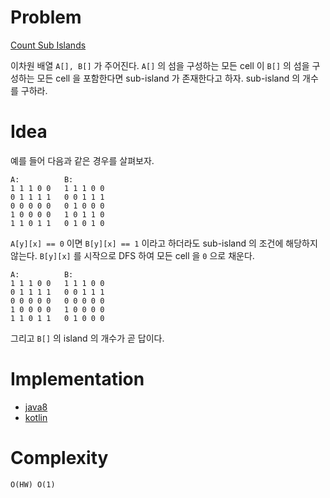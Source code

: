 # Problem

[Count Sub Islands](https://leetcode.com/problems/count-sub-islands/)

이차원 배열 `A[], B[]` 가 주어진다. `A[]` 의 섬을 구성하는 모든 cell
이 `B[]` 의 섬을 구성하는 모든 cell 을 포함한다면 sub-island 가
존재한다고 하자. sub-island 의 개수를 구하라.

# Idea

예를 들어 다음과 같은 경우를 살펴보자.

```
A:          B:
1 1 1 0 0   1 1 1 0 0
0 1 1 1 1   0 0 1 1 1
0 0 0 0 0   0 1 0 0 0
1 0 0 0 0   1 0 1 1 0
1 1 0 1 1   0 1 0 1 0
```

`A[y][x] == 0` 이면 `B[y][x] == 1` 이라고 하더라도
sub-island 의 조건에 해당하지 않는다. `B[y][x]` 를
시작으로 DFS 하여 모든 cell 을 `0` 으로 채운다.

```
A:          B:
1 1 1 0 0   1 1 1 0 0
0 1 1 1 1   0 0 1 1 1
0 0 0 0 0   0 0 0 0 0
1 0 0 0 0   1 0 0 0 0
1 1 0 1 1   0 1 0 0 0
```

그리고 `B[]` 의 island 의 개수가 곧 답이다.

# Implementation

* [java8](MainApp.java)
* [kotlin](MainApp.kt)

# Complexity

```
O(HW) O(1)
```
